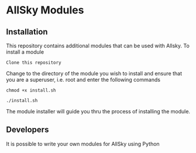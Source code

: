 # AllSky Modules

## Installation

This repository contains additional modules that can be used with Allsky. To install a module

`Clone this repository `

Change to the directory of the module you wish to install and ensure that you are a superuser, i.e. root and enter the following commands

`chmod +x install.sh`

`./install.sh`

The module installer will guide you thru the process of installing the module.

## Developers

It is possible to write your own modules for AllSky using Python
